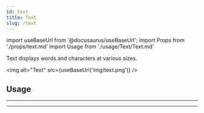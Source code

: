 ```yaml
---
id: text
title: Text
slug: /text
---
```


import useBaseUrl from '@docusaurus/useBaseUrl';
import Props from './props/text.md'
import Usage from './usage/Text/Text.md'

Text displays words and characters at various sizes.

<img alt="Text" src={useBaseUrl('img/text.png')} />

## Usage

<Usage />

---

<Props />

---
